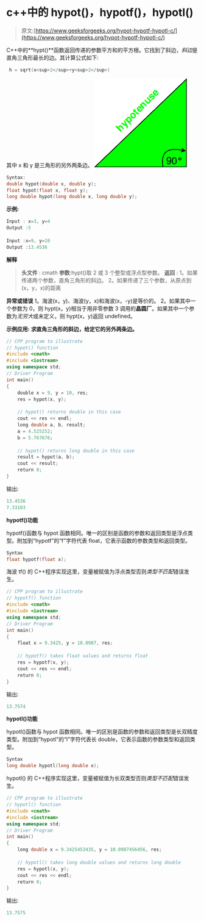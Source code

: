 # c++中的 hypot()，hypotf()，hypotl()

> 原文:[https://www.geeksforgeeks.org/hypot-hypotf-hypotl-c/](https://www.geeksforgeeks.org/hypot-hypotf-hypotl-c/)

C++中的**hypt()**函数返回传递的参数平方和的平方根。它找到了斜边，*斜边*是直角三角形最长的边。其计算公式如下:

```cpp
 h = sqrt(x<sup>2</sup>+y<sup>2</sup>)
```

其中 x 和 y 是三角形的另外两条边。
![](img/70779a9d7c2c7a654625dff7fc21f5c3.png)

```cpp
Syntax:
double hypot(double x, double y);
float hypot(float x, float y);
long double hypot(long double x, long double y);

```

**示例:**

```cpp
Input : x=3, y=4
Output :5

Input :x=9, y=10
Output :13.4536

```

**解释**

> **头文件** : cmath
> **参数**:hypt()取 2 或 3 个整型或浮点型参数。
> **返回** :
> 1。如果传递两个参数，直角三角形的斜边。
> 2。如果传递了三个参数，从原点到(x，y，x)的距离

**异常或错误**
1。海波(x，y)、海波(y，x)和海波(x，-y)是等价的。
2。如果其中一个参数为 0，则 hypt(x，y)相当于用非零参数
3 调用的**晶圆厂**。如果其中一个参数为*无穷大*或未定义，则 hypt(x，y)返回 undefined。

**示例应用:** **求直角三角形的斜边，给定它的另外两条边。**

```cpp
// CPP program to illustrate
// hypot() function
#include <cmath>
#include <iostream>
using namespace std;
// Driver Program
int main()
{
    double x = 9, y = 10, res;
    res = hypot(x, y);

    // hypot() returns double in this case
    cout << res << endl;
    long double a, b, result;
    a = 4.525252;
    b = 5.767676;

    // hypot() returns long double in this case
    result = hypot(a, b);
    cout << result;
    return 0;
}
```

输出:

```cpp
13.4536
7.33103

```

**hypotf()功能**

hypotf()函数与 hypot 函数相同。唯一的区别是函数的参数和返回类型是浮点类型。附加到“hypotf”的“f”字符代表 float，它表示函数的参数类型和返回类型。

```cpp
Syntax
float hypotf(float x);

```

海波 tf()
的 C++程序实现这里，变量被赋值为浮点类型否则*类型不匹配*错误发生。

```cpp
// CPP program to illustrate
// hypotf() function
#include <cmath>
#include <iostream>
using namespace std;
// Driver Program
int main()
{
    float x = 9.3425, y = 10.0987, res;

    // hypotf() takes float values and returns float
    res = hypotf(x, y);
    cout << res << endl;
    return 0;
}
```

输出:

```cpp
13.7574

```

**hypotl()功能**

hypotl()函数与 hypot 函数相同。唯一的区别是函数的参数和返回类型是长双精度类型。附加到“hypotl”的“l”字符代表长 double，它表示函数的参数类型和返回类型。

```cpp
Syntax
long double hypotl(long double x);

```

hypotl()
的 C++程序实现这里，变量被赋值为长双类型否则*类型不匹配*错误发生。

```cpp
// CPP program to illustrate
// hypotl() function
#include <cmath>
#include <iostream>
using namespace std;
// Driver Program
int main()
{
    long double x = 9.3425453435, y = 10.0987456456, res;

    // hypotl() takes long double values and returns long double
    res = hypotl(x, y);
    cout << res << endl;
    return 0;
}
```

输出:

```cpp
13.7575

```
